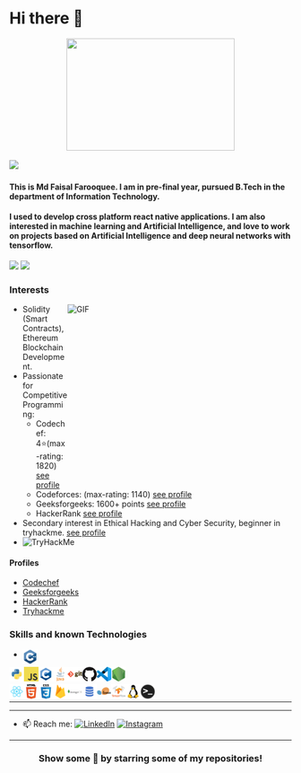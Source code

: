 # Hi there 👋

<div align="center">
<img width="300" height="200" src="https://external-content.duckduckgo.com/iu/?u=https%3A%2F%2Fmedia3.giphy.com%2Fmedia%2Fh408T6Y5GfmXBKW62l%2Fgiphy.gif&f=1&nofb=1" />
</div>


<p align="left"> <img src="https://komarev.com/ghpvc/?username=Cotex05&label=Profile+Views&color=green&style=plastic%22%20alt=%22Cotex05" /> </p>

#### This is Md Faisal Farooquee. I am in pre-final year, pursued B.Tech in the department of Information Technology.
#### I used to develop cross platform react native applications. I am also interested in machine learning and Artificial Intelligence, and love to work on projects based on Artificial Intelligence and deep neural networks with tensorflow. 

<img src="https://github-readme-stats.vercel.app/api?username=Cotex05&&show_icons=true&title_color=ffffff&icon_color=bb2acf&text_color=daf7dc&bg_color=151515"> 
<img src="https://github-readme-stats.vercel.app/api/top-langs/?username=Cotex05&layout=compact&theme=tokyonight">

### Interests

<img align="right" alt="GIF" src="https://cdn.dribbble.com/users/1118376/screenshots/3604186/developer-dribbble.gif" width="400" height="300" />

* Solidity (Smart Contracts), Ethereum Blockchain Development.
* Passionate for Competitive Programming:
  - Codechef: 4⭐(max-rating: 1820) [see profile](https://www.codechef.com/users/faisal_5/)
  - Codeforces: (max-rating: 1140) [see profile](https://codeforces.com/profile/cotex)
  - Geeksforgeeks: 1600+ points [see profile](https://auth.geeksforgeeks.org/user/faisalfarooquee/practice/)
  - HackerRank [see profile](https://www.hackerrank.com/Faisal_Farooquee)
* Secondary interest in Ethical Hacking and Cyber Security, beginner in tryhackme. [see profile](https://tryhackme.com/p/Butye)
* <img width="249" height="58" src="https://i.ibb.co/gRMr474/Butye-1.png" alt="TryHackMe" />


#### Profiles

* [Codechef](https://www.codechef.com/users/faisal_5/)
* [Geeksforgeeks](https://auth.geeksforgeeks.org/user/faisalfarooquee/practice/)
* [HackerRank](https://www.hackerrank.com/Faisal_Farooquee)
* [Tryhackme](https://tryhackme.com/p/Butye)

### Skills and known Technologies

<!--
To get your topics goto https://github.com/topics
Search for your topics, then open image of the icons that appear there and get that link.
Then paste the links along with the alt text. (optional)
-->
* <img align="left" alt="C++" width="26px" src="https://raw.githubusercontent.com/github/explore/80688e429a7d4ef2fca1e82350fe8e3517d3494d/topics/cpp/cpp.png" />
<img align="left" alt="Python" width="26px" src="https://raw.githubusercontent.com/github/explore/80688e429a7d4ef2fca1e82350fe8e3517d3494d/topics/python/python.png" />
<img align="left" alt="Javascript" width="26px" src="https://raw.githubusercontent.com/github/explore/80688e429a7d4ef2fca1e82350fe8e3517d3494d/topics/javascript/javascript.png" />
<img align="left" alt="C" width="26px" src="https://raw.githubusercontent.com/github/explore/80688e429a7d4ef2fca1e82350fe8e3517d3494d/topics/c/c.png" />
<img align="left" alt="Java" width="26px" src="https://raw.githubusercontent.com/github/explore/80688e429a7d4ef2fca1e82350fe8e3517d3494d/topics/java/java.png" />
<img align="left" alt="Git" width="26px" src="https://raw.githubusercontent.com/github/explore/80688e429a7d4ef2fca1e82350fe8e3517d3494d/topics/git/git.png" />
<img align="left" alt="GitHub" width="26px" src="https://raw.githubusercontent.com/github/explore/78df643247d429f6cc873026c0622819ad797942/topics/github/github.png" />
<img align="left" alt="Visual Studio Code" width="26px" src="https://raw.githubusercontent.com/github/explore/80688e429a7d4ef2fca1e82350fe8e3517d3494d/topics/visual-studio-code/visual-studio-code.png" />

<!-- Development -->
* <img align="left" alt="Nodejs" width="26px" src="https://raw.githubusercontent.com/github/explore/80688e429a7d4ef2fca1e82350fe8e3517d3494d/topics/nodejs/nodejs.png" />
<img align="left" alt="Reactjs & React Native" width="26px" src="https://raw.githubusercontent.com/github/explore/80688e429a7d4ef2fca1e82350fe8e3517d3494d/topics/react/react.png" />
<img align="left" alt="HTML5" width="26px" src="https://raw.githubusercontent.com/github/explore/80688e429a7d4ef2fca1e82350fe8e3517d3494d/topics/html/html.png" />
<img align="left" alt="CSS3" width="26px" src="https://raw.githubusercontent.com/github/explore/80688e429a7d4ef2fca1e82350fe8e3517d3494d/topics/css/css.png" />

<!-- Database -->
<img align="left" alt="Firebase" width="26px" src="https://raw.githubusercontent.com/github/explore/80688e429a7d4ef2fca1e82350fe8e3517d3494d/topics/firebase/firebase.png" />
<img align="left" alt="Mongodb" width="26px" src="https://raw.githubusercontent.com/github/explore/80688e429a7d4ef2fca1e82350fe8e3517d3494d/topics/mongodb/mongodb.png" />
<img align="left" alt="SQL" width="26px" src="https://raw.githubusercontent.com/github/explore/80688e429a7d4ef2fca1e82350fe8e3517d3494d/topics/sql/sql.png" />
<!-- Machine Learning -->
<img align="left" alt="Scikit-Learn" width="26px" src="https://raw.githubusercontent.com/github/explore/80688e429a7d4ef2fca1e82350fe8e3517d3494d/topics/scikit-learn/scikit-learn.png" />
<img align="left" alt="Tensorflow" width="26px" src="https://raw.githubusercontent.com/github/explore/80688e429a7d4ef2fca1e82350fe8e3517d3494d/topics/tensorflow/tensorflow.png" />
<!-- Linux -->
<img align="left" alt="Linux" width="26px" src="https://raw.githubusercontent.com/github/explore/80688e429a7d4ef2fca1e82350fe8e3517d3494d/topics/linux/linux.png" />
<img align="left" alt="Terminal" width="26px" src="https://raw.githubusercontent.com/github/explore/80688e429a7d4ef2fca1e82350fe8e3517d3494d/topics/terminal/terminal.png" />

<br>
<hr/>

***
-  📫  Reach me:
[![LinkedIn](https://img.shields.io/badge/LinkedIn-%40mdfaisalfarooquee-green)](https://www.linkedin.com/in/md-faisal-farooquee/)
[![Instagram](https://img.shields.io/badge/Instagram-%40faisal_farooquee_-red.svg)](https://www.instagram.com/faisal_farooquee/)
***

<div align="center">

### Show some 💚 by starring some of my repositories!

</div>

<!--
**Cotex05/Cotex05** is a ✨ _special_ ✨ repository because its `README.md` (this file) appears on your GitHub profile.

Here are some ideas to get you started:

- 🔭 I’m currently working on ...
- 🌱 I’m currently learning ...
- 👯 I’m looking to collaborate on ...
- 🤔 I’m looking for help with ...
- 💬 Ask me about ...
- 📫 How to reach me: ...
- 😄 Pronouns: ...
- ⚡ Fun fact: ...
-->
